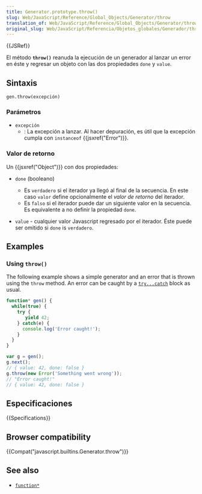 ```yaml
---
title: Generator.prototype.throw()
slug: Web/JavaScript/Reference/Global_Objects/Generator/throw
translation_of: Web/JavaScript/Reference/Global_Objects/Generator/throw
original_slug: Web/JavaScript/Referencia/Objetos_globales/Generador/throw
---
```


{{JSRef}}

El método **`throw()`** reanuda la ejecución de un generador al lanzar un error en éste y regresar un objeto con las dos propiedades `done` y `value`.

## Sintaxis

```
gen.throw(excepción)
```

### Parámetros

- `excepción`
  - : La excepción a lanzar. Al hacer depuración, es útil que la excepción cumpla con `instanceof` {{jsxref("Error")}}.

### Valor de retorno

Un {{jsxref("Object")}} con dos propiedades:

- `done` (booleano)

  - Es `verdadero` si el iterador ya llegó al final de la secuencia. En este caso `valor` define opcionalmente el _valor de retorno_ del iterador.
  - Es `falso` si el iterador puede dar un siguiente valor en la secuencia. Es equivalente a no definir la propiedad `done`.

- `value` - cualquier valor Javascript regresado por el iterador. Éste puede ser omitido si `done` is `verdadero`.

## Examples

### Using `throw()`

The following example shows a simple generator and an error that is thrown using the `throw` method. An error can be caught by a [`try...catch`](/en-US/docs/Web/JavaScript/Reference/Statements/try...catch) block as usual.

```js
function* gen() {
  while(true) {
    try {
       yield 42;
    } catch(e) {
      console.log('Error caught!');
    }
  }
}

var g = gen();
g.next();
// { value: 42, done: false }
g.throw(new Error('Something went wrong'));
// "Error caught!"
// { value: 42, done: false }
```

## Especificaciones

{{Specifications}}

## Browser compatibility

{{Compat("javascript.builtins.Generator.throw")}}

## See also

- [`function*`](/en-US/docs/Web/JavaScript/Reference/Statements/function*)
